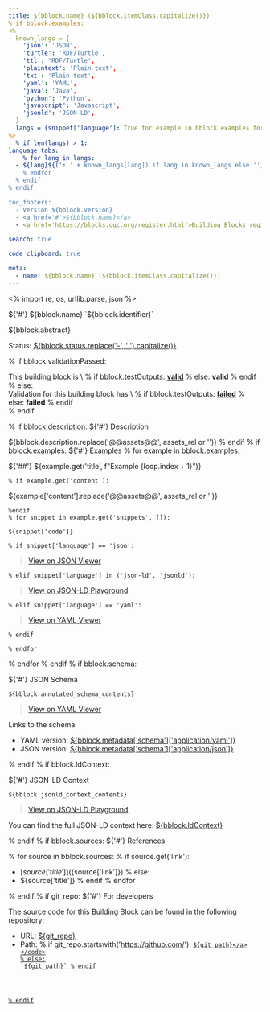 ```yaml
---
title: ${bblock.name} (${bblock.itemClass.capitalize()})
% if bblock.examples:
<%
  known_langs = {
    'json': 'JSON',
    'turtle': 'RDF/Turtle',
    'ttl': 'RDF/Turtle',
    'plaintext': 'Plain text',
    'txt': 'Plain text',
    'yaml': 'YAML',
    'java': 'Java',
    'python': 'Python',
    'javascript': 'Javascript',
    'jsonld': 'JSON-LD',
  }
  langs = {snippet['language']: True for example in bblock.examples for snippet in example.get('snippets', [])}
%>
  % if len(langs) > 1:
language_tabs:
    % for lang in langs:
  - ${lang}${(': ' + known_langs[lang]) if lang in known_langs else ''}
    % endfor
  % endif
% endif

toc_footers:
  - Version ${bblock.version}
  - <a href='#'>${bblock.name}</a>
  - <a href='https://blocks.ogc.org/register.html'>Building Blocks register</a>

search: true

code_clipboard: true

meta:
  - name: ${bblock.name} (${bblock.itemClass.capitalize()})
---
```

<% import re, os, urllib.parse, json %>

${'#'} ${bblock.name} `${bblock.identifier}`

${bblock.abstract}

<p class="status">
    <span data-rainbow-uri="http://www.opengis.net/def/status">Status</span>:
    <a href="http://www.opengis.net/def/status/${bblock.status}" target="_blank" data-rainbow-uri>${bblock.status.replace('-', ' ').capitalize()}</a>
</p>

% if bblock.validationPassed:
<aside class="success">
This building block is \
% if bblock.testOutputs:
<strong><a href="${bblock.testOutputs}" target="_blank">valid</a></strong>
% else:
<strong>valid</strong>
% endif
</aside>
% else:
<aside class="warning">
Validation for this building block has \
% if bblock.testOutputs:
<strong><a href="${bblock.testOutputs}" target="_blank">failed</a></strong>
% else:
<strong>failed</strong>
% endif
</aside>
% endif

% if bblock.description:
${'#'} Description

${bblock.description.replace('@@assets@@', assets_rel or '')}
% endif
% if bblock.examples:
${'#'} Examples
  % for example in bblock.examples:

${'##'} ${example.get('title', f"Example {loop.index + 1}")}

    % if example.get('content'):
${example['content'].replace('@@assets@@', assets_rel or '')}

    %endif
    % for snippet in example.get('snippets', []):
```${snippet['language']}
${snippet['code']}
```
    % if snippet['language'] == 'json':

<blockquote class="lang-specific ${snippet['language']}">
<p><a target="_blank" href="https://avillar.github.io/TreedocViewer/?dataParser=json&amp;data=${urllib.parse.quote_plus(snippet['code'])}">View on JSON Viewer</a></p>
</blockquote>

    % elif snippet['language'] in ('json-ld', 'jsonld'):

<blockquote class="lang-specific ${snippet['language']}">
<p><a target="_blank" href="https://json-ld.org/playground/#json-ld=${urllib.parse.quote_plus(snippet['code'])}">View on JSON-LD Playground</a></p>
</blockquote>

    % elif snippet['language'] == 'yaml':

<blockquote class="lang-specific ${snippet['language']}">
<p><a target="_blank" href="https://avillar.github.io/TreedocViewer/?dataParser=yaml&amp;data=${urllib.parse.quote_plus(snippet['code'], safe='/!$')}">View on YAML Viewer</a></p>
</blockquote>

    % endif

    % endfor
  % endfor
% endif
% if bblock.schema:

${'#'} JSON Schema

```yaml--schema
${bblock.annotated_schema_contents}
```

> <a target="_blank" href="https://avillar.github.io/TreedocViewer/?dataParser=yaml&amp;data=${urllib.parse.quote_plus(bblock.annotated_schema_contents)}">View on YAML Viewer</a>

Links to the schema:

* YAML version: <a href="${bblock.metadata['schema']['application/yaml']}" target="_blank">${bblock.metadata['schema']['application/yaml']}</a>
* JSON version: <a href="${bblock.metadata['schema']['application/json']}" target="_blank">${bblock.metadata['schema']['application/json']}</a>

% endif
% if bblock.ldContext:

${'#'} JSON-LD Context

```json--ldContext
${bblock.jsonld_context_contents}
```

> <a target="_blank" href="https://json-ld.org/playground/#json-ld=${urllib.parse.quote_plus(bblock.jsonld_context_contents)}">View on JSON-LD Playground</a>

You can find the full JSON-LD context here:
<a href="${bblock.ldContext}" target="_blank">${bblock.ldContext}</a>

% endif
% if bblock.sources:
${'#'} References

  % for source in bblock.sources:
    % if source.get('link'):
* [${source['title']}](${source['link']})
    % else:
* ${source['title']}
    % endif
  % endfor

% endif
% if git_repo:
${'#'} For developers

The source code for this Building Block can be found in the following repository:

* URL: <a href="${git_repo}" target="_blank">${git_repo}</a>
* Path:
% if git_repo.startswith('https://github.com/'):
<code><a href="${git_repo}/blob/HEAD/${git_path}" target="_blank">${git_path}</a></code>
% else:
`${git_path}`
% endif

% endif